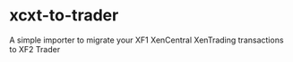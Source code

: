 # xcxt-to-trader
A simple importer to migrate your XF1 XenCentral XenTrading transactions to XF2 Trader
